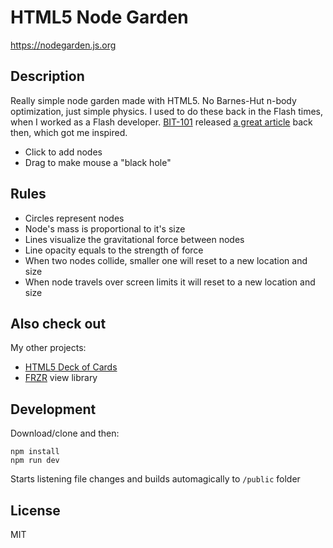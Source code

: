 # HTML5 Node Garden

https://nodegarden.js.org

## Description

Really simple node garden made with HTML5. No Barnes-Hut n-body optimization, just simple physics. I used to do these back in the Flash times, when I worked as a Flash developer. [BIT-101](https://github.com/bit101) released [a great article](http://www.bit-101.com/tutorials/nodes.doc) back then, which got me inspired.

- Click to add nodes
- Drag to make mouse a "black hole"

## Rules

- Circles represent nodes
- Node's mass is proportional to it's size
- Lines visualize the gravitational force between nodes
- Line opacity equals to the strength of force
- When two nodes collide, smaller one will reset to a new location and size
- When node travels over screen limits it will reset to a new location and size

## Also check out

My other projects:

- [HTML5 Deck of Cards](https://deck-of-cards.js.org)
- [FRZR](https://frzr.js.org) view library

## Development

Download/clone and then:

```
npm install
npm run dev
```

Starts listening file changes and builds automagically to ```/public``` folder

## License
MIT
